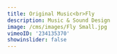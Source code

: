 ```yaml
---
title: Original Music<br>Fly
description: Music & Sound Design
image: /cms/images/Fly Small.jpg
vimeoID: '234135370'
showinslider: false
---
```
















